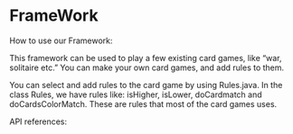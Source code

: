 # FrameWork

How to use our Framework:

This framework can be used to play a few existing card games, like “war, solitaire etc.”
You can make your own card games, and add rules to them. 

You can select and add rules to the card game by using Rules.java. In the class Rules, we have rules like: isHigher, isLower, doCardmatch and doCardsColorMatch. 
These are rules that most of the card games uses. 



API references: 
